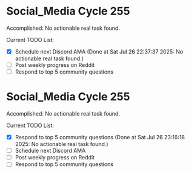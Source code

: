# Social_Media Cycle 255

Accomplished: No actionable real task found.

Current TODO List:

- [x] Schedule next Discord AMA  (Done at Sat Jul 26 22:37:37 2025: No actionable real task found.)
- [ ] Post weekly progress on Reddit
- [ ] Respond to top 5 community questions

# Social_Media Cycle 255

Accomplished: No actionable real task found.

Current TODO List:

- [x] Respond to top 5 community questions  (Done at Sat Jul 26 23:16:18 2025: No actionable real task found.)
- [ ] Schedule next Discord AMA
- [ ] Post weekly progress on Reddit
- [ ] Respond to top 5 community questions